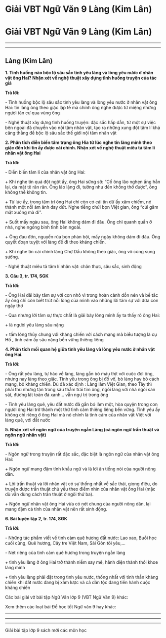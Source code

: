 # Giải VBT Ngữ Văn 9 Làng (Kim Lân)

# Giải VBT Ngữ Văn 9 Làng (Kim Lân)

* * *

* * *

## Làng (Kim Lân)

**1\. Tình huống nào bộc lộ sâu sắc tình yêu làng và lòng yêu nước ở nhân vật ông Hai? Nhận xét về nghệ thuật xây dựng tình huống truyện của tác giả**

**Trả lời:**

\- Tình huống bộc lộ sâu sắc tình yêu làng và lòng yêu nước ở nhân vật ông Hai: tin làng ông theo giặc lập tề mà chính ông nghe được từ miệng những người tản cư qua vùng ông

\- Nghệ thuật xây dựng tình huống truyện: đặc sắc hấp dẫn, từ một sự việc bên ngoài đã chuyển vào nội tâm nhân vật, tạo ra những xung đột tâm lí khá căng thẳng để bộc lộ sâu sắc thế giới nội tâm nhân vật

**2\. Phân tích diễn biến tâm trạng ông Hia từ lúc nghe tin làng mình theo giặc đến khi tin ấy được cải chính. Nhận xét về nghệ thuật miêu tả tâm lí nhân vật ông Hai**

**Trả lời:**

\- Diễn biến tâm lí của nhân vật ông Hai: 

\+ Khi nghe tin quá đột ngột ấy, ông Hai sững sờ: “Cổ ông lão nghẹn ắng hẳn lại, da mặt tê rân rân. Ông lão lặng đi, tưởng như đến không thở được”, ông không thể không tin.

\+ Từ lúc ấy, trong tâm trí ông Hai chỉ còn có cái tin dữ ấy xâm chiếm, nó thành một nỗi ám ảnh day dứt. Nghe tiếng chửi bọn Việt gian, ông “cúi gằm mặt xuống mà đi”. 

\+ Suốt mấy ngàu sau, ông Hai không dám đi đâu. Ông chỉ quanh quẩn ở nhà, nghe ngóng binh tình bên ngoài. 

\+ Ông đau đớn, nguyền rủa bọn phản bội, mấy ngày không dám đi đâu. Ông quyết đoạn tuyệt với làng để đi theo kháng chiến.

\+ Khi nghe tin cải chính làng Chợ Dầu không theo giặc, ông vô cùng sung sướng.

\- Nghệ thuật miêu tả tâm lí nhân vật: chân thực, sâu sắc, sinh động

**3\. Câu 3, tr. 174, SGK**

**Trả lời:**

\- Ông Hai dãi bày tâm sự với con nhỏ vì trong hoàn cảnh dồn nén và bế tắc ấy ông chỉ còn biết trút nỗi lòng của mình vào những lời tâm sự với đứa con ngây thơ

\- Qua nhưng lời tâm sự thực chất là giãi bày lòng mình ấy ta thấy rõ ông Hai:

\+ là người yêu làng sâu nặng

\+ tấm lòng thủy chung với kháng chiến với cách mạng mà biểu tượng là cụ Hồ , tình cảm ấy sâu nặng bền vững thiêng liêng

**4\. Phân tích mối quan hệ giữa tình yêu làng và lòng yêu nước ở nhân vật ông Hai.**

**Trả lời:**

\- Ông rất yêu làng, tự hào về làng, làng gắn bó máu thịt với cuộc đời ông, nhưng nay làng theo giặc. Tình yêu trong ông bị đổ vỡ, bỏ làng hay bỏ cách mạng, bỏ kháng chiến. Dù đã xác định : Làng làm Việt Gian, theo Tây thì phải thù nhưng tận trong sâu thẳm trái tim ông, ngôi làng với nhà ngói san sát, đường lát toàn đá xanh… vẫn ngự trị trong ông

\- Tình yêu làng quê, yêu đất nước đã gắn bó làm một, hòa quyện trong con người ông Hai trở thành một thứ tình cảm thiêng liêng bền vững. Tình yêu ấy không chỉ riêng ở ông Hai mà nó chính là tình cảm của nhân vật Việt với làng quê, với đất nước

**5\. Nhận xét về ngôn ngữ của truyện ngắn Làng (cả ngôn ngữ trần thuật và ngôn ngữ nhân vật)**

**Trả lời:**

\- Ngôn ngữ trong truyện rất đặc sắc, đặc biệt là ngôn ngữ của nhân vật ông Hai:

\+ Ngôn ngữ mang đậm tính khẩu ngữ và là lời ăn tiếng nói của người nông dân.

\+ Lời trần thuật và lời nhân vật có sự thống nhất về sắc thái, giọng điệu, do truyện được trần thuật chủ yếu theo điểm nhìn của nhân vật ông Hai (mặc dù vẫn dùng cách trần thuật ở ngôi thứ ba).

\+ Ngôn ngữ nhân vật ông Hai vừa có nét chung của người nông dân, lại mang đậm cá tính của nhân vật nên rất sinh động.

**6\. Bài luyện tập 2, tr. 174, SGK**

**Trả lời:**

\- Những tác phẩm viết về tình cảm quê hương đất nước: Lao xao, Buổi học cuối cùng, Quê hương, Cây tre Việt Nam, Sài Gòn tôi yêu,...

\- Nét riêng của tình cảm quê hương trong truyện ngắn làng

\+ tình yêu làng ở ông Hai trở thành niềm say mê, hãnh diện thành thói khoe làng mình

\+ tình yêu làng phải đặt trong tình yêu nước, thống nhất với tinh thần kháng chiến khi đất nước đang bị xâm lược và cả dân tộc đang tiến hành cuộc kháng chiến

Các bài giải vở bài tập Ngữ Văn lớp 9 (VBT Ngữ Văn 9) khác:

Xem thêm các loạt bài Để học tốt Ngữ văn 9 hay khác:

* * *

* * *

* * *

Giải bài tập lớp 9 sách mới các môn học
